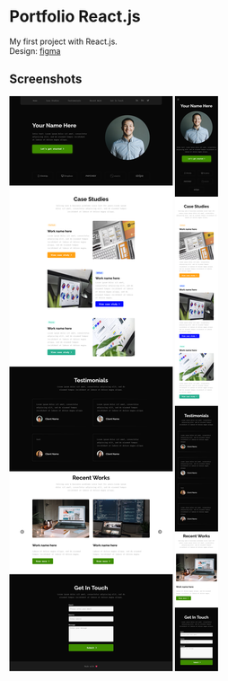 # Portfolio React.js
My first project with React.js.  
Design: [figma](https://www.figma.com/design/5IoNOmFlHaVgS8jPsjVFAA/%F0%9F%8E%A8-Personal-Portfolio-Template-(Community)?m=auto&t=IJTBLH7clxzMGWl1-6)

## Screenshots
![PC](/public/web-page.png)
![Mobile](/public/web-page-mobile.png)